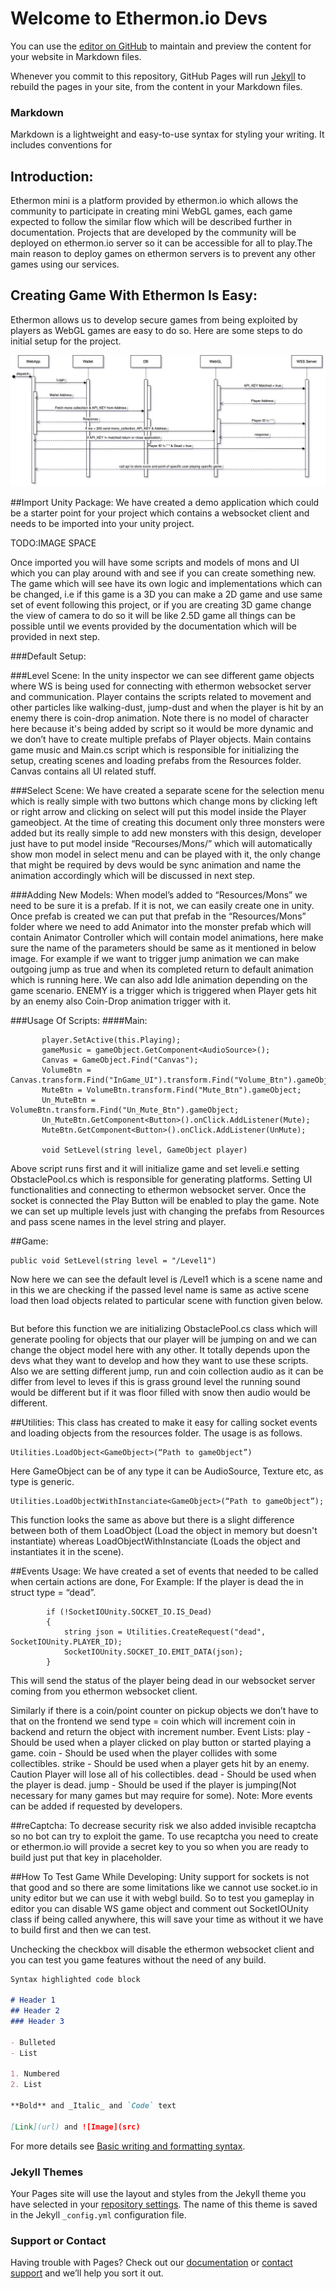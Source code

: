 # Welcome to Ethermon.io Devs

You can use the [editor on GitHub](https://github.com/syedMohib44/Ethermon-Mini-Docs/edit/gh-pages/index.md) to maintain and preview the content for your website in Markdown files.

Whenever you commit to this repository, GitHub Pages will run [Jekyll](https://jekyllrb.com/) to rebuild the pages in your site, from the content in your Markdown files.

### Markdown

Markdown is a lightweight and easy-to-use syntax for styling your writing. It includes conventions for

## Introduction:
Ethermon mini is a platform provided by ethermon.io which allows the community to participate in creating mini WebGL games, each game expected to follow the similar flow which will be described further in documentation. Projects that are developed by the community will be deployed on ethermon.io server so it can be accessible for all to play.The main reason to deploy games on ethermon servers is to prevent any other games using our services.

## Creating Game With Ethermon Is Easy:
Ethermon allows us to develop secure games from being exploited by players as WebGL games are easy to do so. Here are some steps to do initial setup for the project.

![Image](Sequence.io.jpg)

##Import Unity Package:
We have created a demo application which could be a starter point for your project which contains a websocket client and needs to be imported into your unity project. 

TODO:IMAGE SPACE

Once imported you will have some scripts and models of mons and UI which you can play around with and see if you can create something new. The game which will see have its own logic and implementations which can be changed, i.e if this game is a 3D you can make a 2D game and use same set of event following this project, or if you are creating 3D game change the view of camera to do so it will be like 2.5D game all things can be possible until we events provided by the documentation which will be provided in next step.








###Default Setup:

###Level Scene:
In the unity inspector we can see different game objects where WS is being used for connecting with ethermon websocket server and communication. Player contains the scripts related to movement and other particles like walking-dust, jump-dust and when the player is hit by an enemy there is coin-drop animation. Note there is no model of character here because it's being added by script so it would be more dynamic and we don’t have to create multiple prefabs of Player objects. Main contains game music and Main.cs script which is responsible for initializing the setup, creating scenes and loading prefabs from the Resources folder. Canvas contains all UI related stuff.



###Select Scene:
We have created a separate scene for the selection menu which is really simple with two buttons which change mons by clicking left or right arrow and clicking on select will put this model inside the Player gameobject. At the time of creating this document only three monsters were added but its really simple to add new monsters with this design, developer just have to put model inside “Recourses/Mons/” which will automatically show mon model in select menu and can be played with it, the only change that might be required by devs would be sync animation and name the animation accordingly which will be discussed in next step.


###Adding New Models:
When model’s added to “Resources/Mons” we need to be sure it is a prefab. If it is not, we can easily create one in unity. Once prefab is created we can put that prefab in the “Resources/Mons” folder where we need to add Animator into the monster prefab which will contain Animator Controller which will contain model animations, here make sure the name of the parameters should be same as it mentioned in below image. For example if we want to trigger jump animation we can make outgoing jump as true and when its completed return to default animation which is running here. We can also add Idle animation depending on the game scenario. ENEMY is a trigger which is triggered when Player gets hit by an enemy also Coin-Drop animation trigger with it.



###Usage Of Scripts:
####Main:
```    player = GameObject.FindGameObjectWithTag("Player");
       player.SetActive(this.Playing);
       gameMusic = gameObject.GetComponent<AudioSource>();
       Canvas = GameObject.Find("Canvas");
       VolumeBtn = Canvas.transform.Find("InGame_UI").transform.Find("Volume_Btn").gameObject;
       MuteBtn = VolumeBtn.transform.Find("Mute_Btn").gameObject;
       Un_MuteBtn = VolumeBtn.transform.Find("Un_Mute_Btn").gameObject;
       Un_MuteBtn.GetComponent<Button>().onClick.AddListener(Mute);
       MuteBtn.GetComponent<Button>().onClick.AddListener(UnMute);
 
       void SetLevel(string level, GameObject player)
```

Above script runs first and it will initialize game and set leveli.e setting ObstaclePool.cs which is responsible for generating platforms. Setting UI functionalities and connecting to ethermon websocket server. Once the socket is connected the Play Button will be enabled to play the game. Note we can set up multiple levels just with changing the prefabs from Resources and pass scene names in the level string and player.


##Game:
```
public void SetLevel(string level = "/Level1")
```

Now here we can see the default level is /Level1 which is a scene name and in this we are checking if the passed level name is same as active scene load then load objects related to particular scene with function given below. 

```void SetLevel1()
```

But before this function we are initializing ObstaclePool.cs class which will generate pooling for objects that our player will be jumping on and we can change the object model here with any other. It totally depends upon the devs what they want to develop and how they want to use these scripts. Also we are setting different jump, run and coin collection audio as it can be differ from level to leves if this is grass ground level the running sound would be different but if it was floor filled with snow then audio would be different.


##Utilities:
This class has created to make it easy for calling socket events and loading objects from the resources folder. The usage is as follows.

```
Utilities.LoadObject<GameObject>(“Path to gameObject”)
```

Here GameObject can be of any type it can be AudioSource, Texture etc, as type is generic.

```
Utilities.LoadObjectWithInstanciate<GameObject>(“Path to gameObject”);
```

This function looks the same as above but there is a slight difference between both of them LoadObject (Load the object in memory but doesn't instantiate) whereas LoadObjectWithInstanciate (Loads the object and instantiates it in the scene).



##Events Usage:
We have created a set of events that needed to be called when certain actions are done,
For Example: If the player is dead the in struct type = “dead”.

```
        if (!SocketIOUnity.SOCKET_IO.IS_Dead)
        {
            string json = Utilities.CreateRequest("dead", SocketIOUnity.PLAYER_ID);
            SocketIOUnity.SOCKET_IO.EMIT_DATA(json);
        }
```
        
This will send the status of the player being dead in our websocket server coming from you ethermon websocket client.

Similarly if there is a coin/point counter on pickup objects we don’t have to that on the frontend we send type = coin which will increment coin in backend and return the object with increment number.
Event Lists:
play - Should be used when a player clicked on play button or started playing a game.
coin - Should be used when the player collides with some collectibles.
strike - Should be used when a player gets hit by an enemy. Caution Player will lose all of his collectibles.
dead - Should be used when the player is dead.
jump - Should be used if the player is jumping(Not necessary for many games but may require for some).
Note: More events can be added if requested by developers.


##reCaptcha:
To decrease security risk we also added invisible recaptcha so no bot can try to exploit the game. To use recaptcha you need to create or ethermon.io will provide a secret key to you so when you are ready to build just put that key in placeholder.



##How To Test Game While Developing:
Unity support for sockets is not that good and so there are some limitations like we cannot use socket.io in unity editor but we can use it with webgl build. So to test you gameplay in editor you can disable WS game object and comment out SocketIOUnity class if being called anywhere, this will save your time as without it we have to build first and then we can test.



Unchecking the checkbox will disable the ethermon websocket client and you can test you game features without the need of any build.




```markdown
Syntax highlighted code block

# Header 1
## Header 2
### Header 3

- Bulleted
- List

1. Numbered
2. List

**Bold** and _Italic_ and `Code` text

[Link](url) and ![Image](src)
```

For more details see [Basic writing and formatting syntax](https://docs.github.com/en/github/writing-on-github/getting-started-with-writing-and-formatting-on-github/basic-writing-and-formatting-syntax).

### Jekyll Themes

Your Pages site will use the layout and styles from the Jekyll theme you have selected in your [repository settings](https://github.com/syedMohib44/Ethermon-Mini-Docs/settings/pages). The name of this theme is saved in the Jekyll `_config.yml` configuration file.

### Support or Contact

Having trouble with Pages? Check out our [documentation](https://docs.github.com/categories/github-pages-basics/) or [contact support](https://support.github.com/contact) and we’ll help you sort it out.

